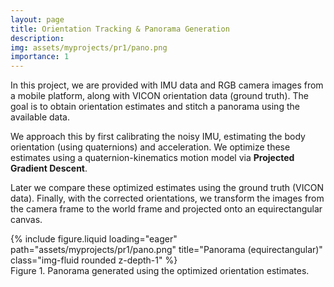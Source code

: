 ```yaml
---
layout: page
title: Orientation Tracking & Panorama Generation
description:
img: assets/myprojects/pr1/pano.png
importance: 1
---
```


In this project, we are provided with IMU data and RGB camera images from a mobile platform, along with VICON orientation data (ground truth). The goal is to obtain orientation estimates and stitch a panorama using the available data. 

We approach this by first calibrating the noisy IMU, estimating the body orientation (using quaternions) and acceleration. We optimize these estimates using a quaternion-kinematics motion model via **Projected Gradient Descent**. 

Later we compare these optimized estimates using the ground truth (VICON data). Finally, with the corrected orientations, we transform the images from the camera frame to the world frame and projected onto an equirectangular canvas.


<div class="row justify-content-sm-center">
  <div class="col-sm-11 mt-3 mt-md-0">
    {% include figure.liquid loading="eager" path="assets/myprojects/pr1/pano.png" title="Panorama (equirectangular)" class="img-fluid rounded z-depth-1" %}
  </div>
</div>
<div class="caption">
  Figure 1. Panorama generated using the optimized orientation estimates.
</div>
